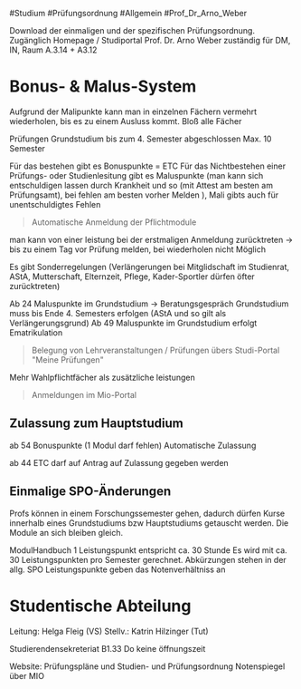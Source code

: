 #Studium #Prüfungsordnung #Allgemein #Prof_Dr_Arno_Weber

Download der einmaligen und der spezifischen Prüfungsordnung. Zugänglich Homepage / Studiportal 
Prof. Dr. Arno Weber zuständig für DM, IN, Raum A.3.14 + A3.12
# Bonus- & Malus-System

Aufgrund der Malipunkte kann man in einzelnen Fächern vermehrt wiederholen, bis es zu einem Ausluss kommt. Bloß alle Fächer 


Prüfungen Grundstudium bis zum 4. Semester abgeschlossen
Max. 10 Semester


Für das bestehen gibt es Bonuspunkte = ETC
Für das Nichtbestehen einer Prüfungs- oder Studienlesitung gibt es Maluspunkte (man kann sich entschuldigen lassen durch Krankheit und so (mit Attest am besten am Prüfungsamt), bei fehlen am besten vorher Melden ), Mali gibts auch für unentschuldigtes Fehlen

> Automatische Anmeldung der Pflichtmodule

man kann von einer leistung bei der erstmaligen Anmeldung zurücktreten
-> bis zu einem Tag vor Prüfung melden, bei wiederholen nicht Möglich

Es gibt Sonderregelungen (Verlängerungen bei Mitglidschaft im Studienrat, AStA, Mutterschaft, Elternzeit, Pflege, Kader-Sportler dürfen öfter zurücktreten)


Ab 24 Maluspunkte im Grundstudium -> Beratungsgespräch
Grundstudium muss bis Ende 4. Semesters erfolgen (AStA und so gilt als Verlängerungsgrund)
Ab 49 Maluspunkte im Grundstudium erfolgt Ematrikulation

> Belegung von Lehrveranstaltungen / Prüfungen übers Studi-Portal "Meine Prüfungen" 

Mehr Wahlpflichtfächer als zusätzliche leistungen

> Anmeldungen im Mio-Portal
## Zulassung zum Hauptstudium
ab 54 Bonuspunkte (1 Modul darf fehlen)
Automatische Zulassung

ab 44 ETC darf auf Antrag auf Zulassung gegeben werden


## Einmalige SPO-Änderungen

Profs können in einem Forschungssemester gehen, dadurch dürfen Kurse innerhalb eines Grundstudiums bzw Hauptstudiums getauscht werden. Die Module an sich bleiben gleich. 

ModulHandbuch
1 Leistungspunkt entspricht ca. 30 Stunde
Es wird mit ca. 30 Leistungspunkten pro Semester gerechnet.
Abkürzungen stehen in der allg. SPO
Leistungspunkte geben das Notenverhältniss an


# Studentische Abteilung

Leitung: Helga Fleig (VS)
Stellv.: Katrin Hilzinger (Tut)

Studierendensekreteriat B1.33 Do keine öffnungszeit


Website: Prüfungspläne und Studien- und Prüfungsordnung
Notenspiegel über MIO


